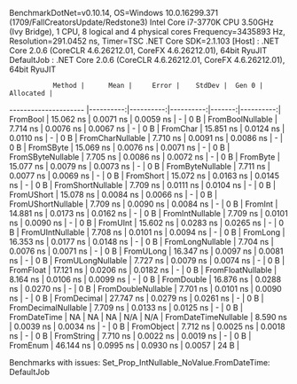 
BenchmarkDotNet=v0.10.14, OS=Windows 10.0.16299.371 (1709/FallCreatorsUpdate/Redstone3)
Intel Core i7-3770K CPU 3.50GHz (Ivy Bridge), 1 CPU, 8 logical and 4 physical cores
Frequency=3435893 Hz, Resolution=291.0452 ns, Timer=TSC
.NET Core SDK=2.1.103
  [Host]     : .NET Core 2.0.6 (CoreCLR 4.6.26212.01, CoreFX 4.6.26212.01), 64bit RyuJIT
  DefaultJob : .NET Core 2.0.6 (CoreCLR 4.6.26212.01, CoreFX 4.6.26212.01), 64bit RyuJIT


               Method |      Mean |     Error |    StdDev |  Gen 0 | Allocated |
--------------------- |----------:|----------:|----------:|-------:|----------:|
             FromBool | 15.062 ns | 0.0071 ns | 0.0059 ns |      - |       0 B |
     FromBoolNullable |  7.714 ns | 0.0076 ns | 0.0067 ns |      - |       0 B |
             FromChar | 15.851 ns | 0.0124 ns | 0.0110 ns |      - |       0 B |
     FromCharNullable |  7.710 ns | 0.0091 ns | 0.0086 ns |      - |       0 B |
            FromSByte | 15.069 ns | 0.0076 ns | 0.0071 ns |      - |       0 B |
    FromSByteNullable |  7.705 ns | 0.0086 ns | 0.0072 ns |      - |       0 B |
             FromByte | 15.077 ns | 0.0079 ns | 0.0073 ns |      - |       0 B |
     FromByteNullable |  7.711 ns | 0.0077 ns | 0.0069 ns |      - |       0 B |
            FromShort | 15.072 ns | 0.0163 ns | 0.0145 ns |      - |       0 B |
    FromShortNullable |  7.709 ns | 0.0111 ns | 0.0104 ns |      - |       0 B |
           FromUShort | 15.078 ns | 0.0084 ns | 0.0066 ns |      - |       0 B |
   FromUShortNullable |  7.709 ns | 0.0090 ns | 0.0084 ns |      - |       0 B |
              FromInt | 14.881 ns | 0.0173 ns | 0.0162 ns |      - |       0 B |
      FromIntNullable |  7.709 ns | 0.0101 ns | 0.0090 ns |      - |       0 B |
             FromUInt | 15.602 ns | 0.0283 ns | 0.0265 ns |      - |       0 B |
     FromUIntNullable |  7.708 ns | 0.0101 ns | 0.0094 ns |      - |       0 B |
             FromLong | 16.353 ns | 0.0177 ns | 0.0148 ns |      - |       0 B |
     FromLongNullable |  7.704 ns | 0.0076 ns | 0.0071 ns |      - |       0 B |
            FromULong | 16.347 ns | 0.0097 ns | 0.0081 ns |      - |       0 B |
    FromULongNullable |  7.727 ns | 0.0079 ns | 0.0074 ns |      - |       0 B |
            FromFloat | 17.121 ns | 0.0206 ns | 0.0182 ns |      - |       0 B |
    FromFloatNullable |  8.164 ns | 0.0106 ns | 0.0099 ns |      - |       0 B |
           FromDouble | 16.876 ns | 0.0288 ns | 0.0270 ns |      - |       0 B |
   FromDoubleNullable |  7.701 ns | 0.0101 ns | 0.0090 ns |      - |       0 B |
          FromDecimal | 27.747 ns | 0.0279 ns | 0.0261 ns |      - |       0 B |
  FromDecimalNullable |  7.709 ns | 0.0133 ns | 0.0125 ns |      - |       0 B |
         FromDateTime |        NA |        NA |        NA |    N/A |       N/A |
 FromDateTimeNullable |  8.590 ns | 0.0039 ns | 0.0034 ns |      - |       0 B |
           FromObject |  7.712 ns | 0.0025 ns | 0.0018 ns |      - |       0 B |
           FromString |  7.710 ns | 0.0022 ns | 0.0019 ns |      - |       0 B |
             FromEnum | 46.144 ns | 0.0995 ns | 0.0930 ns | 0.0057 |      24 B |

Benchmarks with issues:
  Set_Prop_IntNullable_NoValue.FromDateTime: DefaultJob
